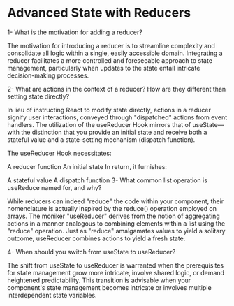 # Advanced State with Reducers
1- What is the motivation for adding a reducer?

The motivation for introducing a reducer is to streamline complexity and consolidate all logic within a single, easily accessible domain. Integrating a reducer facilitates a more controlled and foreseeable approach to state management, particularly when updates to the state entail intricate decision-making processes.

2- What are actions in the context of a reducer? How are they different than setting state directly?

In lieu of instructing React to modify state directly, actions in a reducer signify user interactions, conveyed through "dispatched" actions from event handlers. The utilization of the useReducer Hook mirrors that of useState—with the distinction that you provide an initial state and receive both a stateful value and a state-setting mechanism (dispatch function).

The useReducer Hook necessitates:

A reducer function
An initial state
In return, it furnishes:

A stateful value
A dispatch function
3- What common list operation is useReduce named for, and why?


While reducers can indeed "reduce" the code within your component, their nomenclature is actually inspired by the reduce() operation employed on arrays. The moniker "useReducer" derives from the notion of aggregating actions in a manner analogous to combining elements within a list using the "reduce" operation. Just as "reduce" amalgamates values to yield a solitary outcome, useReducer combines actions to yield a fresh state.

4- When should you switch from useState to useReducer?

The shift from useState to useReducer is warranted when the prerequisites for state management grow more intricate, involve shared logic, or demand heightened predictability. This transition is advisable when your component's state management becomes intricate or involves multiple interdependent state variables.
